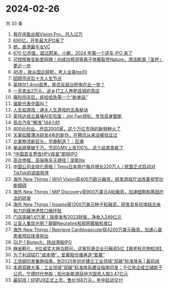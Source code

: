 # 2024-02-26

共 33 条

<!-- BEGIN 36KR -->
<!-- 最后更新时间 2024-02-26 07:04:26 +0800 -->
1. [我在闲鱼出租Vision Pro，月入过万](https://36kr.com/p/2662153390155520)
1. [690亿，开年最大IPO来了](https://36kr.com/p/2662048462120704)
1. [她，香港最牛女VC](https://36kr.com/p/2661980259820292)
1. [670 亿市值，超过蔚来、小鹏，2024 年第一个造车 IPO 来了](https://36kr.com/p/2662455169917704)
1. [可控核聚变新里程碑！AI成功预测等离子体撕裂登Nature，清洁能源「圣杯」更近一步](https://36kr.com/p/2662026267550469)
1. [45岁，我从国企辞职，考入全美top10](https://36kr.com/p/2663174294283017)
1. [回顾宗庆后十大人生节点](https://36kr.com/p/2663471502616324)
1. [英特尔1.4nm首秀，能否反超台积电在此一举？](https://36kr.com/p/2662207962565890)
1. [一天卖出2万元，返乡打工人养肥县城奶茶店](https://36kr.com/p/2662388733059844)
1. [痛别宗庆后，娃哈哈急需一个“新单品”](https://36kr.com/p/2663491148670720)
1. [谁能代表中国AI？](https://36kr.com/p/2663402189688326)
1. [人生如游戏：通关人生游戏的五条秘诀](https://36kr.com/p/2652622365163777)
1. [英伟达成立最壕AI实验室：Jim Fan领衔，专攻具身智能](https://36kr.com/p/2662064392840961)
1. [高合汽车“搁浅”144小时](https://36kr.com/p/2662148229014272)
1. [400元创业，开店2000家，这个万亿市场的新物种火了](https://36kr.com/p/2662531512394499)
1. [天美如履薄冰研发4年的新作，在腾讯从来没被验证过](https://36kr.com/p/2662463799584513)
1. [北美物流新巨头，华裔制造？｜巨潮](https://36kr.com/p/2662601628470535)
1. [单品销量破千万，节前GMV上涨100%，这个品类卖疯了](https://36kr.com/p/2662531367838469)
1. [“中国首支男性HPV疫苗”即将IPO](https://36kr.com/p/2662236495602435)
1. [高合停摆，高端电车无捷径 | 深氪lite](https://36kr.com/p/2663579897358089)
1. [中国公司全球化周报 | Temu日本用户每月增长220万人 / 欧盟正式启动对TikTok的调查程序](https://36kr.com/p/2662699109884674)
1. [海外 New Things | WIVI Vision获400万欧元融资，研发游戏疗法改善视觉功能障碍](https://36kr.com/p/2659538963774593)
1. [海外 New Things | MIP Discovery获900万美元A轮融资，加速细胞和基因疗法的研发](https://36kr.com/p/2657924319084808)
1. [海外 New Things | Insamo获1200万美元种子轮融资，研发具有抗体结合亲和力的膜渗透性口服环肽](https://36kr.com/p/2659535822405890)
1. [门店突破1.6万家！瑞幸发布2023财报，净收入249亿元](https://36kr.com/p/2663261664651017)
1. [让盲人重现光明？聊聊Neuralink和视网膜脑机接口](https://36kr.com/p/2662592191253767)
1. [海外 New Things | Reprieve Cardiovascular获4200万美元融资，加速心衰患者预后体液排出](https://36kr.com/p/2657926420398337)
1. [GLP-1 Biotech，转战港股IPO](https://36kr.com/p/2663180913140484)
1. [麻省孵化，8位诺奖大神当顾问，这家抗衰企业已融资5亿【衰老标志物检测】](https://36kr.com/p/2663181052633864)
1. [为了利润猛打“成本牌”，爱慕股份难再造“爱慕”](https://36kr.com/p/2661221180788228)
1. [工信部印发重磅指南，到2025年初步建立工业领域“双碳”标准体系 | 最前线](https://36kr.com/p/2662505610584832)
1. [本周双碳大事：工业领域“双碳”标准体系建设指南印发；千亿央企成立储能子公司，宁德时代参股；阳光新能源获地方国资入股3.47亿元](https://36kr.com/p/2663555425379077)
1. [最前线 | 仰望U9正式上市，售价168万元，年中启动交付](https://36kr.com/p/2664055193068292)
<!-- END 36KR -->